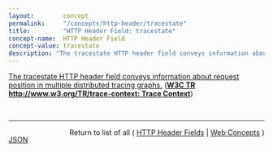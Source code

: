 ```yaml
---
layout:        concept
permalink:     "/concepts/http-header/tracestate"
title:         "HTTP Header Field: tracestate"
concept-name:  HTTP Header Field
concept-value: tracestate
description: "The tracestate HTTP header field conveys information about request position in multiple distributed tracing graphs."
---
```


[The tracestate HTTP header field conveys information about request position in multiple distributed tracing graphs.](http://www.w3.org/TR/trace-context/#tracestate-field "Read documentation for HTTP Header Field &#34;tracestate&#34;") (**[W3C TR http://www.w3.org/TR/trace-context: Trace Context](/specs/W3C/TR/trace-context "Distributed tracing is a set of tools and practices to monitor the health and reliability of a distributed application. A distributed application is an application that consists of multiple components that are deployed and operated separately. It is also known as micro-service. The main concept behind distributed tracing is event correlation. Event correlation is a way to correlate events from one component to the events from another. It allows to find the cause-and-effect relationship between these events. For instance - find which user action in a browser caused a failure in the business logic layer. To correlate events between components, these components need to exchange and store a piece of information called context. Typically context consists of an originating event identifier, an originating component identity and other event properties. Context has two parts. The first part is a trace context. Trace context consists of properties crucial for event correlation. The second part is correlation context. Correlation context carries user-defined properties. These properties may be helpful for correlation scenarios. But they are not required and components may choose to not carry or store them. Unifying the format of distributed tracing context as well as aligning on semantic meaning of the values is the main objective of this working group. The goal is to share this with the community so that various tracing and diagnostics products can operate together.")**)

<br/>
<hr/>

<p style="float : left"><a href="./tracestate.json" title="JSON representing this particular Web Concept value">JSON</a></p>
<p style="text-align: right">Return to list of all ( <a href="../http-header/">HTTP Header Fields</a> | <a href="../">Web Concepts</a> )</p>
